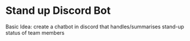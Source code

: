# Stand up Discord Bot

Basic Idea: create a chatbot in discord that handles/summarises stand-up status of team members
